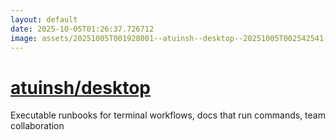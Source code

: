 ```yaml
---
layout: default
date: 2025-10-05T01:26:37.726712
image: assets/20251005T001928001--atuinsh--desktop--20251005T002542541--cropped.png
---
```


# [atuinsh/desktop](https://github.com/atuinsh/desktop)

Executable runbooks for terminal workflows, docs that run commands, team collaboration
